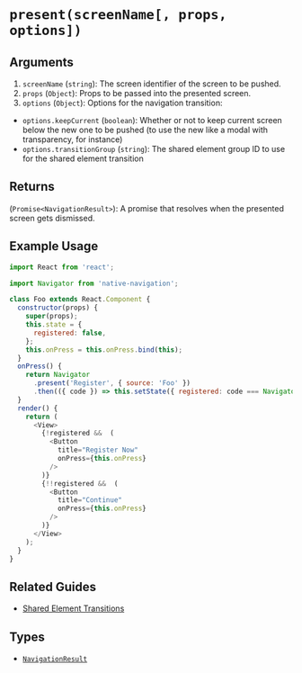 # `present(screenName[, props, options])`

## Arguments

1. `screenName` (`string`): The screen identifier of the screen to be pushed.
2. `props` (`Object`): Props to be passed into the presented screen.
3. `options` (`Object`): Options for the navigation transition:
  - `options.keepCurrent` (`boolean`): Whether or not to keep current screen below the new one to be pushed (to use the new like a modal with transparency, for instance)
  - `options.transitionGroup` (`string`): The shared element group ID to use for the shared element
  transition

## Returns

(`Promise<NavigationResult>`): A promise that resolves when the presented screen gets dismissed.

## Example Usage


```js
import React from 'react';

import Navigator from 'native-navigation';

class Foo extends React.Component {
  constructor(props) {
    super(props);
    this.state = {
      registered: false,
    };
    this.onPress = this.onPress.bind(this);
  }
  onPress() {
    return Navigator
      .present('Register', { source: 'Foo' })
      .then(({ code }) => this.setState({ registered: code === Navigator.RESULT_OK })); 
  }
  render() {
    return (
      <View>
        {!registered &&  (
          <Button
            title="Register Now"
            onPress={this.onPress} 
          />
        )}
        {!!registered &&  (
          <Button
            title="Continue"
            onPress={this.onPress} 
          />
        )}
      </View>
    );
  }
}


```


## Related Guides

- [Shared Element Transitions](/docs/guides/shared-element-transitions.md)


## Types

- [`NavigationResult`](/docs/types/NavigationResult.md)
